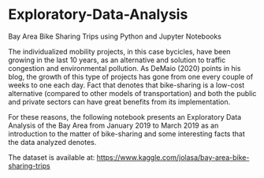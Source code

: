 # Exploratory-Data-Analysis
Bay Area Bike Sharing Trips using Python and Jupyter Notebooks


The individualized mobility projects, in this case bycicles, have been growing in the last 10 years, as an alternative and solution to traffic congestion 
and environmental pollution. As DeMaio (2020) points in his blog, the growth of this type of projects has gone from one every couple of weeks to one each day. 
Fact that denotes that bike-sharing is a low-cost alternative (compared to other models of transportation) and both the public and private sectors can have 
great benefits from its implementation.

For these reasons, the following notebook presents an Exploratory Data Analysis of the Bay Area from January 2019 to March 2019 as 
an introduction to the matter of bike-sharing and some interesting facts that the data analyzed denotes.


The dataset is available at: https://www.kaggle.com/jolasa/bay-area-bike-sharing-trips
